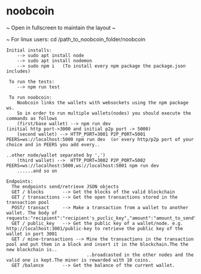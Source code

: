 # noobcoin
~ Open in fullscreen to maintain the layout ~

~ For linux users:
    cd /path_to_noobcoin_folder/noobcoin
    
    Initial installs:    
        --> sudo apt install node
        --> sudo apt install nodemon
        --> sudo npm i   (To install every npm package the package.json includes)
   
     To run the tests:
        --> npm run test
 
     To run noobcoin:
        Noobcoin links the wallets with websockets using the npm package ws.
        So in order to run multiple wallets(nodes) you should execute the commands as follows
        (first/base wallet) --> npm run dev                                                     (initial http port->3000 and initial p2p port -> 5000)
        (second wallet) --> HTTP_PORT=3001 P2P_PORT=5001 PEERS=ws://localhost:5000 npm run dev  (or every http/p2p port of your choice and in PEERS you add every.. 
                                                                                                 ..other node/wallet separated by ',')
        (third wallet) -->  HTTP_PORT=3002 P2P_PORT=5002 PEERS=ws://localhost:5000,ws://localhost:5001 npm run dev
        ......and so on

    Endpoints:
      The endpoints send/retrieve JSON objects
      GET / blocks       --> Get the blocks of the valid blockchain
      GET / transactions --> Get the open transactions stored in the transaction pool
      POST/ transact     --> Make a transaction from a wallet to another wallet. The body of requests:"recipient":"recipient's_puclic_key","amount":"amount_to_send"
      GET / public_key   --> Get the public key of a wallet/node. e.g. http://localhost:3001/public-key to retrieve the public key of the wallet in port 3001
      GET / mine-transactions --> Mine the transactions in the transaction pool and put them in a block and insert it in the blockchain.The the new blockchain is..
                                  ..broadcasted in the other nodes and the valid one is kept.The miner is rewarded with 10 coins.
      GET /balance       --> Get the balance of the current wallet.   
